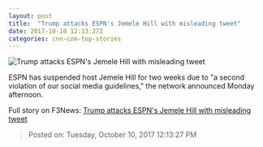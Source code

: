 ```yaml
---
layout: post
title:  "Trump attacks ESPN's Jemele Hill with misleading tweet"
date: 2017-10-10 12:13:27Z
categories: cnn-com-top-stories
---
```


![Trump attacks ESPN's Jemele Hill with misleading tweet](http://i2.cdn.turner.com/money/dam/assets/170915075631-donald-trump-jemele-hill-780x439.jpg)

ESPN has suspended host Jemele Hill for two weeks due to "a second violation of our social media guidelines," the network announced Monday afternoon.


Full story on F3News: [Trump attacks ESPN's Jemele Hill with misleading tweet](http://www.f3nws.com/n/qQRB2G)

> Posted on: Tuesday, October 10, 2017 12:13:27 PM
